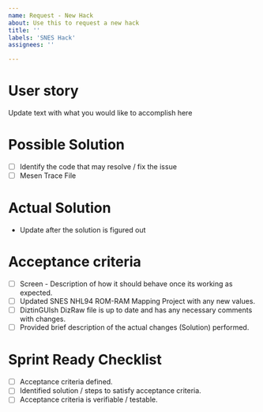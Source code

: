 ```yaml
---
name: Request - New Hack
about: Use this to request a new hack
title: ''
labels: 'SNES Hack'
assignees: ''

---
```


# User story
Update text with what you would like to accomplish here

# Possible Solution
- [ ] Identify the code that may resolve / fix the issue
- [ ] Mesen Trace File

# Actual Solution
- Update after the solution is figured out

# Acceptance criteria
- [ ] Screen - Description of how it should behave once its working as expected.
- [ ] Updated SNES NHL94 ROM-RAM Mapping Project with any new values.
- [ ] DiztinGUIsh DizRaw file is up to date and has any necessary comments with changes.
- [ ] Provided brief description of the actual changes (Solution) performed.

# Sprint Ready Checklist 
- [ ] Acceptance criteria defined.
- [ ] Identified solution / steps to satisfy acceptance criteria.
- [ ] Acceptance criteria is verifiable / testable.
